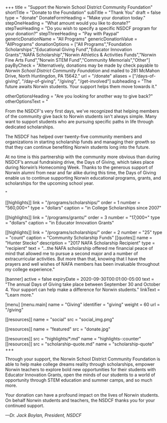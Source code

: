 +++
title               = "Support the Norwin School District Community Foundation"
shortTitle          = "Donate to the Foundation"
subTitle            = "Thank You"
draft               = false
type                = "donate"
DonateFormHeading   = "Make your donation today."
stepOneHeading      = "What amount would you like to donate?"
stepTwoHeading      = "Do you wish to specify a specific NSDCF program for your donation?"
stepThreeHeading    = "Pay with Paypal"
genericDonationName = "All Programs"
genericDonationValue = "AllPrograms"
donationOptions = ["All Programs","Foundation Scholarships","Educational Giving Fund","Educator Innovation Grants","NAFA Scholarship","Norwin Athletics & Activities Funds","Norwin Fine Arts Fund","Norwin STEM Fund","Community Memorials","Other"]
payByCheck = "Alternatively, donations may be made by check payable to *Norwin School District Community Foundation* and mailed to 281 McMahon Drive, North Huntingdon, PA 15642."
url = "/donate"
aliases = ["/days-of-giving", "/day-of-giving", "/giving", "/get-involved"]
subheading = "The future awaits Norwin students. Your support helps them move towards it."

otherOptionsHeading = "Are you looking for another way to give back?"
otherOptionsText = "<p>From the NSDCF's very first days, we've recognized that helping members of the community give back to Norwin students isn't always simple. Many want to support students who are pursuing specific paths in life through dedicated scholarships.</p><p>The NSDCF has helped over twenty-five community members and organizations in starting scholarship funds and managing their growth so that they can continue benefiting Norwin students long into the future.</p><p>At no time is this partnership with the community more obvious than during NSDCF’s annual fundraising drive, the Days of Giving, which takes place during Norwin’s Homecoming Week. Thanks to the generous support of Norwin alumni from near and far alike during this time, the Days of Giving enable us to continue supporting Norwin educational programs, grants, and scholarships for the upcoming school year.</p>"

[[highlights]]
  link    = "/programs/scholarships/"
  order   = 1
  number  = "560,000+"
  type    = "dollars"
  caption = "in College Scholarships since 2007"

[[highlights]]
  link    = "/programs/grants/"
  order   = 3
  number  = "17,000+"
  type    = "dollars"
  caption = "in Educator Innovation Grants"

[[highlights]]
  link   = "/programs/scholarships/"
  order  = 2
  number = "25"
  type   = "count"
  caption = "Community Scholarship Funds"
[[quotes]]
  name = "Hunter Stecko"
  description = "2017 NAFA Scholarship Recipient"
  type = "recipient"
  text = "...the NAFA scholarship offered me financial peace of mind that allowed me to pursue a second major and a number of extracurricular activities. But more than that, knowing that I have the prayers and well wishes of NAFA members has been invaluable throughout my college experience."

[banner]
 active     = false
 expiryDate = 2020-09-30T00:01:00-05:00
 text       = "The annual Days of Giving take place between September 30 and October 4. Your support can help make a difference for Norwin students."
 linkText   = "Learn more."

[menu]
  [menu.main]
    name        = "Giving"
    identifier  = "giving"
    weight      = 60
    url         = "/giving"

[[resources]]
  name = "social"
  src  = "social_img.png"

[[resources]]
  name = "featured"
  src  = "donate.jpg"

[[resources]]
  src  = "highlights/*.md"
  name = "highlights-:counter"
[[resources]]
  src  = "scholarship-quote.md"
  name = "scholarship-quote"
+++

Through your support, the Norwin School District Community Foundation is able to help make college dreams reality through scholarships, empower Norwin teachers to explore bold new opportunities for their students with Educator Innovation Grants, open the minds of our students to a world of opportunity through STEM education and summer camps, and so much more.

Your donation can have a profound impact on the lives of Norwin students. On behalf Norwin students and teachers, the NSDCF thanks you for your continued support.

*&mdash;Dr. Jack Boylan, President, NSDCF*
